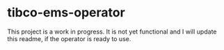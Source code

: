 # tibco-ems-operator

This project is a work in progress. It is not yet functional and I will update this readme, if the operator is ready to use.